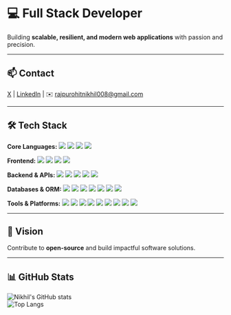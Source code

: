 # 💻 Full Stack Developer  
Building **scalable, resilient, and modern web applications** with passion and precision.  

---

## 📫 Contact
[X](https://x.com/nick_realm_01) | [LinkedIn](https://www.linkedin.com/in/nikhil-rajpurohit-05b39734a/) | ✉️ rajpurohitnikhil008@gmail.com

---

## 🛠 Tech Stack

<p>
<strong>Core Languages:</strong> 
<img src="https://img.shields.io/badge/C-00599C?style=for-the-badge&logo=c&logoColor=white" /> 
<img src="https://img.shields.io/badge/C++-00599C?style=for-the-badge&logo=c%2B%2B&logoColor=white" /> 
<img src="https://img.shields.io/badge/JavaScript-F7DF1E?style=for-the-badge&logo=javascript&logoColor=black" /> 
<img src="https://img.shields.io/badge/TypeScript-3178C6?style=for-the-badge&logo=typescript&logoColor=white" />
</p>

<p>
<strong>Frontend:</strong> 
<img src="https://img.shields.io/badge/React-20232A?style=for-the-badge&logo=react&logoColor=61DAFB" /> 
<img src="https://img.shields.io/badge/Next.js-000000?style=for-the-badge&logo=next.js&logoColor=white" /> 
<img src="https://img.shields.io/badge/TailwindCSS-38B2AC?style=for-the-badge&logo=tailwind-css&logoColor=white" /> 
<img src="https://img.shields.io/badge/Shadcn-000000?style=for-the-badge&logo=shadcn&logoColor=white" />
</p>

<p>
<strong>Backend & APIs:</strong> 
<img src="https://img.shields.io/badge/Node.js-43853D?style=for-the-badge&logo=node.js&logoColor=white" /> 
<img src="https://img.shields.io/badge/Express.js-404D59?style=for-the-badge" /> 
<img src="https://img.shields.io/badge/REST-008080?style=for-the-badge" /> 
<img src="https://img.shields.io/badge/Socket.io-010101?style=for-the-badge" /> 
<img src="https://img.shields.io/badge/JWT-000000?style=for-the-badge" />
</p>

<p>
<strong>Databases & ORM:</strong> 
<img src="https://img.shields.io/badge/MongoDB-4EA94B?style=for-the-badge&logo=mongodb&logoColor=white" /> 
<img src="https://img.shields.io/badge/PostgreSQL-336791?style=for-the-badge&logo=postgresql&logoColor=white" /> 
<img src="https://img.shields.io/badge/MySQL-4479A1?style=for-the-badge&logo=mysql&logoColor=white" /> 
<img src="https://img.shields.io/badge/Prisma-0C344B?style=for-the-badge&logo=prisma&logoColor=white" /> 
<img src="https://img.shields.io/badge/Mongoose-880000?style=for-the-badge&logo=mongoose&logoColor=white" /> 
<img src="https://img.shields.io/badge/Redis-DC382D?style=for-the-badge&logo=redis&logoColor=white" /> 
<img src="https://img.shields.io/badge/Supabase-3ECF8E?style=for-the-badge&logo=supabase&logoColor=white" />
</p>

<p>
<strong>Tools & Platforms:</strong> 
<img src="https://img.shields.io/badge/Git-F05033?style=for-the-badge&logo=git&logoColor=white" /> 
<img src="https://img.shields.io/badge/GitHub-181717?style=for-the-badge&logo=github" /> 
<img src="https://img.shields.io/badge/VSCode-0078d7?style=for-the-badge&logo=visual-studio-code&logoColor=white" /> 
<img src="https://img.shields.io/badge/Postman-FF6C37?style=for-the-badge&logo=postman&logoColor=white" /> 
<img src="https://img.shields.io/badge/NPM-CB3837?style=for-the-badge&logo=npm&logoColor=white" /> 
<img src="https://img.shields.io/badge/Docker-2496ED?style=for-the-badge&logo=docker&logoColor=white" /> 
<img src="https://img.shields.io/badge/Vercel-000000?style=for-the-badge&logo=vercel&logoColor=white" /> 
<img src="https://img.shields.io/badge/Firebase-FFCA28?style=for-the-badge&logo=firebase&logoColor=black" /> 
<img src="https://img.shields.io/badge/Google_Cloud-4285F4?style=for-the-badge&logo=google-cloud&logoColor=white" />
</p>

---

## 🌟 Vision
Contribute to **open-source** and build impactful software solutions.

---

## 📊 GitHub Stats
![Nikhil's GitHub stats](https://github-readme-stats.vercel.app/api?username=nikhil008-git&show_icons=true&count_private=true&theme=tokyonight&include_all_commits=true)  
![Top Langs](https://github-readme-stats.vercel.app/api/top-langs/?username=nikhil008-git&layout=compact&theme=tokyonight)
